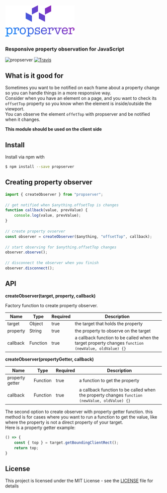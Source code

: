# <img src='https://raw.githubusercontent.com/uditalias/propserver/master/assets/propserver.png' height='100' alt='Propserver Logo' />

### Responsive property observation for JavaScript

![propserver](https://img.shields.io/npm/v/propserver.svg?style=flat-square)
[![Travis](https://img.shields.io/travis/uditalias/propserver.svg?style=flat-square)](https://travis-ci.org/uditalias/propserver)


## What is it good for

Sometimes you want to be notified on each frame about a property change so you can handle things in a more responsive way.  
Consider when you have an element on a page, and you want
to check its `offsetTop` property so you know when the element is inside/outside the viewport.  
You can observe the element `offetTop` with propserver and be notified when it changes.

**This module should be used on the client side**

## Install
Install via npm with
```sh
$ npm install --save propserver
```

## Creating property observer
```javascript
import { createObserver } from "propserver";

// get notified when $anything.offsetTop is changes
function callback(value, prevValue) {
    console.log(value, prevValue);
}

// create property ovserver
const observer = createObserver($anything, "offsetTop", callback);

// start observing for $anything.offsetTop changes
observer.observe();

// disconnect the observer when you finish
observer.disconnect();
```

## API

**createObserver(target, property, callback)**

Factory function to create property observer.

| Name | Type | Required | Description |
| - | - | - | - |
| target | Object | true | the target that holds the property |
| property | String | true | the property to observe on the target |
| callback | Function | true | a callback function to be called when the target property changes    `function (newValue, oldValue) {}` |

**createObserver(propertyGetter, callback)**

| Name | Type | Required | Description |
| - | - | - | - |
| property getter | Function | true | a function to get the property |
| callback | Function | true | a callback function to be called when the property changes  `function (newValue, oldValue) {}` |

The second option to create observer with property getter function. this method is for cases where
you want to run a function to get the value, like where the property is not a direct property of your target.  
Here is a property getter example:

```javascript
() => {
    const { top } = target.getBoundingClientRect();
    return top;
}
```

## License

This project is licensed under the MIT License - see the [LICENSE](LICENSE) file for details